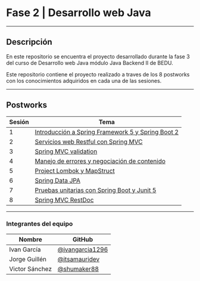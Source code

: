 # Fase 2 | Desarrollo web Java

---

## Descripción

En este repositorio se encuentra el proyecto desarrollado durante la fase 3 del
curso de Desarrollo web Java módulo Java Backend II de BEDU.

Este repositorio contiene el proyecto realizado a traves de los 8 postworks con los conocimientos adquiridos en cada una de las sesiones.

---

## Postworks

| Sesión | Tema                                                             |
| ------ | ---------------------------------------------------------------- |
| 1      | [Introducción a Spring Framework 5 y Spring Boot 2](./p1)        |
| 2      | [Servicios web Restful con Spring MVC](./p2)                     |
| 3      | [Spring MVC validation](./p3)                                    |
| 4      | [Manejo de errores y negociación de contenido](./p4)             |
| 5      | [Project Lombok y MapStruct](./p5)                               |
| 6      | [Spring Data JPA](./p6)                                          |
| 7      | [Pruebas unitarias con Spring Boot y Junit 5](./p7)              |
| 8      | [Spring MVC RestDoc](./p8)                                       |

---

### Integrantes del equipo

| Nombre         | GitHub                                               |
| -------------- | ---------------------------------------------------- |
| Ivan García    | [@ivangarcia1296](https://github.com/ivangarcia1296) |
| Jorge Guillén  | [@itsamauridev](https://github.com/itsamauridev)     |
| Victor Sánchez | [@shumaker88](https://github.com/shumaker88)         |
